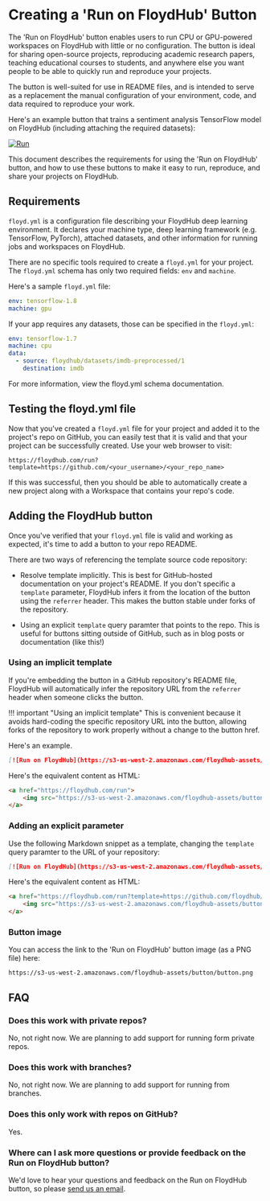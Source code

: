 # Creating a 'Run on FloydHub' Button

The 'Run on FloydHub' button enables users to run CPU or GPU-powered workspaces on FloydHub with little or no configuration. The button is ideal for sharing open-source projects, reproducing academic research papers, teaching educational courses to students, and anywhere else you want people to be able to quickly run and reproduce your projects.

The button is well-suited for use in README files, and is intended to serve as a replacement the manual configuration of your environment, code, and data required to reproduce your work.

Here's an example button that trains a sentiment analysis TensorFlow model on FloydHub (including attaching the required datasets):

[![Run](https://s3-us-west-2.amazonaws.com/floydhub-assets/button/button.png)](https://floydhub.com/run?template=https://github.com/floydhub/sentiment-analysis-template)

This document describes the requirements for using the 'Run on FloydHub' button, and how to use these buttons to make it easy to run, reproduce, and share your projects on FloydHub.


## Requirements

`floyd.yml` is a configuration file describing your FloydHub deep learning environment. It declares your machine type, deep learning framework (e.g. TensorFlow, PyTorch), attached datasets, and other information for running jobs and workspaces on FloydHub.

There are no specific tools required to create a `floyd.yml` for your project. The `floyd.yml` schema has only two required fields: `env` and `machine`.

Here's a sample `floyd.yml` file:

```yml
env: tensorflow-1.8
machine: gpu
```

If your app requires any datasets, those can be specified in the `floyd.yml`:

```yml
env: tensorflow-1.7
machine: cpu
data:
  - source: floydhub/datasets/imdb-preprocessed/1
    destination: imdb
```

For more information, view the floyd.yml schema documentation.


## Testing the floyd.yml file

Now that you've created a `floyd.yml` file for your project and added it to the project's repo on GitHub, you can easily test that it is valid and that your project can be successfully created. Use your web browser to visit:

```
https://floydhub.com/run?template=https://github.com/<your_username>/<your_repo_name>
```

If this was successful, then you should be able to automatically create a new project along with a Workspace that contains your repo's code.


## Adding the FloydHub button

Once you've verified that your `floyd.yml` file is valid and working as expected, it's time to add a button to your repo README.

There are two ways of referencing the template source code repository:

* Resolve template implicitly. This is best for GitHub-hosted documentation on your project's README. If you don't specific a `template` parameter, FloydHub infers it from the location of the button using the `referrer` header. This makes the button stable under forks of the repository.

* Using an explicit `template` query paramter that points to the repo. This is useful for buttons sitting outside of GitHub, such as in blog posts or documentation (like this!)


### Using an implicit template

If you're embedding the button in a GitHub repository's README file, FloydHub will automatically infer the repository URL from the `referrer` header when someone clicks the button.

!!! important "Using an implicit template"
    This is convenient because it avoids hard-coding the specific repository URL into the button, allowing forks of the repository to work properly without a change to the button href.

Here's an example.

```markdown
[![Run on FloydHub](https://s3-us-west-2.amazonaws.com/floydhub-assets/button/button.png)](https://floydhub.com/run)
```

Here's the equivalent content as HTML:

```html
<a href="https://floydhub.com/run">
    <img src="https://s3-us-west-2.amazonaws.com/floydhub-assets/button/button.png" alt="Run">
</a>
```

### Adding an explicit parameter

Use the following Markdown snippet as a template, changing the `template` query paramter to the URL of your repository:

```markdown
[![Run on FloydHub](https://s3-us-west-2.amazonaws.com/floydhub-assets/button/button.png)](https://floydhub.com/run?template=https://github.com/floydhub/sentiment-analysis-template)
```

Here's the equivalent content as HTML:

```html
<a href="https://floydhub.com/run?template=https://github.com/floydhub/sentiment-analysis-template">
    <img src="https://s3-us-west-2.amazonaws.com/floydhub-assets/button/button.png" alt="Run">
</a>
```

### Button image

You can access the link to the 'Run on FloydHub' button image (as a PNG file) here:

```
https://s3-us-west-2.amazonaws.com/floydhub-assets/button/button.png
```


## FAQ

### Does this work with private repos?

No, not right now. We are planning to add support for running form private repos.

### Does this work with branches?

No, not right now. We are planning to add support for running from branches.

### Does this only work with repos on GitHub?

Yes.

### Where can I ask more questions or provide feedback on the Run on FloydHub button?

We'd love to hear your questions and feedback on the Run on FloydHub button, so please [send us an email]((mailto:support@floydhub.com)).